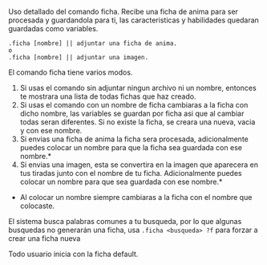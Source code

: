 Uso detallado del comando ficha.
Recibe una ficha de anima para ser procesada y guardandola para ti, las caracteristicas y habilidades quedaran guardadas como variables.

```
.ficha [nombre] || adjuntar una ficha de anima.
o 
.ficha [nombre] || adjuntar una imagen.
```

El comando ficha tiene varios modos.
1. Si usas el comando sin adjuntar ningun archivo ni un nombre, entonces te mostrara una lista de todas fichas que haz creado.
2. Si usas el comando con un nombre de ficha cambiaras a la ficha con dicho nombre, las variables se guardan por ficha asi que al cambiar todas seran diferentes. Si no existe la ficha, se creara una nueva, vacia y con ese nombre.
3. Si envias una ficha de anima la ficha sera procesada, adicionalmente puedes colocar un nombre para que la ficha sea guardada con ese nombre.*
4. Si envias una imagen, esta se convertira en la imagen que aparecera en tus tiradas junto con el nombre de tu ficha. Adicionalmente puedes colocar un nombre para que sea guardada con ese nombre.*

* Al colocar un nombre siempre cambiaras a la ficha con el nombre que colocaste.

El sistema busca palabras comunes a tu busqueda, por lo que algunas busquedas no generarán una ficha, usa `.ficha <busqueda> ?f` para forzar a crear una ficha nueva

Todo usuario inicia con la ficha default.

